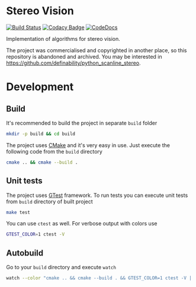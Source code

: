 # Stereo Vision

[![Build Status](https://api.travis-ci.org/char-lie/stereo-vision.svg?branch=master)](https://travis-ci.org/char-lie/stereo-vision)
[![Codacy Badge](https://api.codacy.com/project/badge/Grade/3327c65e99614089818a06dede511750)](https://www.codacy.com/app/char-lie/stereo-vision?utm_source=github.com&amp;utm_medium=referral&amp;utm_content=char-lie/stereo-vision&amp;utm_campaign=Badge_Grade)
[![CodeDocs](https://codedocs.xyz/char-lie/stereo-vision.svg)](https://codedocs.xyz/char-lie/stereo-vision/)

Implementation of algorithms for stereo vision.

The project was commercialised and copyrighted in another place,
so this repository is abandoned and archived.
You may be interested in https://github.com/definability/python_scanline_stereo.

# Development

## Build

It's recommended to build the project in separate `build` folder

```bash
mkdir -p build && cd build
```

The project uses [CMake](https://cmake.org/) and it's very easy in use.
Just execute the following code from the `build` directory

```bash
cmake .. && cmake --build .
```

## Unit tests

The project uses [GTest](https://github.com/google/googletest) framework.
To run tests you can execute unit tests from `build` directory of built project

```bash
make test
```

You can use `ctest` as well.
For verbose output with colors use

```bash
GTEST_COLOR=1 ctest -V
```

## Autobuild

Go to your `build` directory and execute `watch`

```bash
watch --color "cmake .. && cmake --build . && GTEST_COLOR=1 ctest -V | tail"
```
